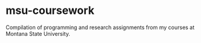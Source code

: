 # msu-coursework
Compilation of programming and research assignments from my courses at Montana State University.
